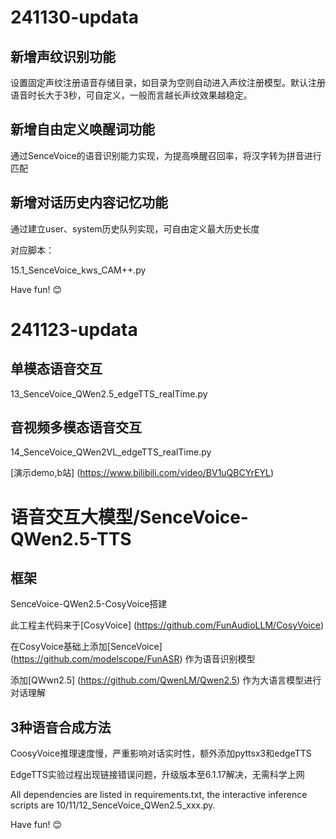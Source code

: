 # 241130-updata

## 新增声纹识别功能

设置固定声纹注册语音存储目录，如目录为空则自动进入声纹注册模型。默认注册语音时长大于3秒，可自定义，一般而言越长声纹效果越稳定。

## 新增自由定义唤醒词功能

通过SenceVoice的语音识别能力实现，为提高唤醒召回率，将汉字转为拼音进行匹配

## 新增对话历史内容记忆功能

通过建立user、system历史队列实现，可自由定义最大历史长度

对应脚本：

15.1_SenceVoice_kws_CAM++.py

Have fun! 😊

# 241123-updata

## 单模态语音交互

13_SenceVoice_QWen2.5_edgeTTS_realTime.py

## 音视频多模态语音交互

14_SenceVoice_QWen2VL_edgeTTS_realTime.py

[演示demo,b站] (https://www.bilibili.com/video/BV1uQBCYrEYL)

# 语音交互大模型/SenceVoice-QWen2.5-TTS

## 框架
SenceVoice-QWen2.5-CosyVoice搭建

此工程主代码来于[CosyVoice] (https://github.com/FunAudioLLM/CosyVoice)

在CosyVoice基础上添加[SenceVoice] (https://github.com/modelscope/FunASR) 作为语音识别模型

添加[QWwn2.5] (https://github.com/QwenLM/Qwen2.5) 作为大语言模型进行对话理解

## 3种语音合成方法

CoosyVoice推理速度慢，严重影响对话实时性，额外添加pyttsx3和edgeTTS

EdgeTTS实验过程出现链接错误问题，升级版本至6.1.17解决，无需科学上网

All dependencies are listed in requirements.txt, the interactive inference scripts are 10/11/12_SenceVoice_QWen2.5_xxx.py. 

Have fun! 😊
